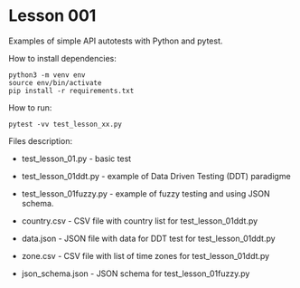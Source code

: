 # Lesson 001

Examples of simple API autotests with Python and pytest.

How to install dependencies:
```
python3 -m venv env
source env/bin/activate
pip install -r requirements.txt
```
How to run:
```
pytest -vv test_lesson_xx.py
```
Files description:
- test_lesson_01.py - basic test
-	test_lesson_01ddt.py - example of Data Driven Testing (DDT) paradigme
- test_lesson_01fuzzy.py - example of fuzzy testing and using JSON schema.

- country.csv - CSV file with country list for test_lesson_01ddt.py
- data.json - JSON file with data for DDT test for test_lesson_01ddt.py
- zone.csv - CSV file with list of time zones for test_lesson_01ddt.py
- json_schema.json - JSON schema for test_lesson_01fuzzy.py
